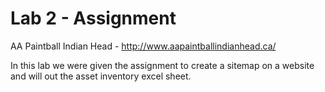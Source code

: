 # Lab 2 - Assignment 
AA Paintball Indian Head - http://www.aapaintballindianhead.ca/

In this lab we were given the assignment to create a sitemap on a website and will out the asset inventory excel sheet. 